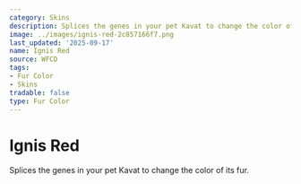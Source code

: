 ```yaml
---
category: Skins
description: Splices the genes in your pet Kavat to change the color of its fur.
image: ../images/ignis-red-2c857166f7.png
last_updated: '2025-09-17'
name: Ignis Red
source: WFCD
tags:
- Fur Color
- Skins
tradable: false
type: Fur Color
---
```


# Ignis Red

Splices the genes in your pet Kavat to change the color of its fur.

